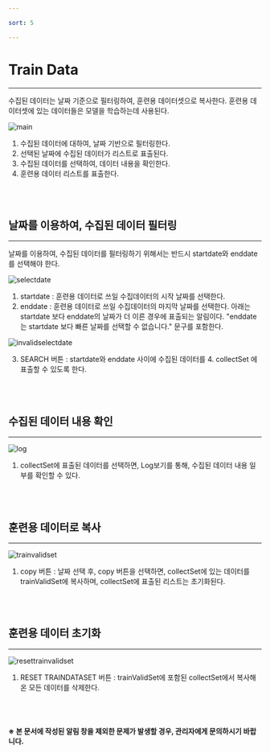 ```yaml
---

sort: 5

---
```




# Train Data

---

수집된 데이터는 날짜 기준으로 필터링하여, 훈련용 데이터셋으로 복사한다. 훈련용 데이터셋에 있는 데이터들은 모델을 학습하는데 사용된다.<br/>

![main](images/5.1.main.png)

1. 수집된 데이터에 대하여, 날짜 기반으로 필터링한다.
2. 선택된 날짜에 수집된 데이터가 리스트로 표출된다.
3. 수집된 데이터를 선택하여, 데이터 내용을 확인한다.
4. 훈련용 데이터 리스트를 표출한다.

<br/><br/>

## 날짜를 이용하여, 수집된 데이터 필터링

---

날짜를 이용하여, 수집된 데이터를 필터링하기 위해서는 반드시 startdate와 enddate 를 선택해야 한다.<br/>

![selectdate](images/5.2.selectdate.png)
1. startdate : 훈련용 데이터로 쓰일 수집데이터의 시작 날짜를 선택한다. 
2. enddate : 훈련용 데이터로 쓰일 수집데이터의 마지막 날짜를 선택한다. 아래는 startdate 보다 enddate의 날짜가 더 이른 경우에 표출되는 알림이다. "enddate 는 startdate 보다 빠른 날짜를 선택할 수 없습니다." 문구를 포함한다.

![invalidselectdate](images/5.3.invalidselectdate.png)

3. SEARCH 버튼 : startdate와 enddate 사이에 수집된 데이터를 4. collectSet 에 표출할 수 있도록 한다. 

<br/><br/>

## 수집된 데이터 내용 확인

---

![log](images/5.4.log.png)

1. collectSet에 표출된 데이터를 선택하면, Log보기를 통해, 수집된 데이터 내용 일부를 확인할 수 있다.

<br/><br/>

## 훈련용 데이터로 복사

---

![trainvalidset](images/5.5.trainvalidset.png)

1. copy 버튼 : 날짜 선택 후, copy 버튼을 선택하면, collectSet에 있는 데이터를 trainValidSet에 복사하며, collectSet에 표출된 리스트는 초기화된다.

<br/><br/>

## 훈련용 데이터 초기화

---

![resettrainvalidset](images/5.6.resettrainvalidset.png)

1. RESET TRAINDATASET 버튼 : trainValidSet에 포함된 collectSet에서 복사해온 모든 데이터를 삭제한다.

<br/><br/>

#### ※ 본 문서에 작성된 알림 창을 제외한 문제가 발생할 경우, 관리자에게 문의하시기 바랍니다.

